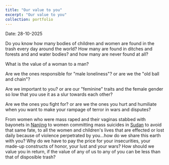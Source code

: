 ```yaml
---
title: "Our value to you"
excerpt: "Our value to you"
collection: portfolio
---
```


Date: 28-10-2025

Do you know how many bodies of children and women are found in the trash every day around the world? How many are found in ditches and forests and and water bodies? and how many are never found at all?

What is the value of a woman to a man?

Are we the ones responsible for "male loneliness"? or are we the "old ball and chain"?

Are we important to you? or are our "feminine" traits and the female gender so low that you use it as a slur towards each other?

Are we the ones you fight for? or are we the ones you hurt and humiliate when you want to make your rampage of terror in wars and disputes?


From women who were mass raped and their vaginas stabbed with bayonets in [Nanjing](https://en.wikipedia.org/wiki/Nanjing_Massacre) to women committing mass suicides in [Sudan](https://www.darfurwomenaction.org/press_release/over-120-civilians-killed-and-over-130-women-committed-suicide-to-escape-rape-by-rsf/) to avoid that same fate, to all the women and children's lives that are effected or lost daily because of violence perpetrated by you...how do we share this earth with you? Why do we have to pay the price for your insecurities, your made-up constructs of honor, your lust and your wars? How should we value you in return, if the value of any of us to any of you can be less than that of disposible trash? 
